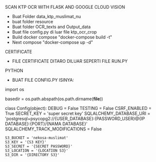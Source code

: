 SCAN KTP OCR WITH FLASK AND GOOGLE CLOUD VISION

- Buat Folder data_ktp_muslimat_nu
- buat folder resource
- Buat folder OCR_texts and Output_data
- Buat file config.py di luar file ktp_ocr_crop
- Build docker compose "docker-compose build -t"
- Next compose "docker-compose up -d"

CERTIFICATE 
- FILE CERTIFICATE DITARO DILUAR SEPERTI FILE RUN.PY

PYTHON
- BUAT FILE CONFIG.PY
ISINYA:

import os

basedir = os.path.abspath(os.path.dirname(__file__))

class Config(object):
    DEBUG = False
    TESTING = False
    CSRF_ENABLED = True
    SECRET_KEY = 'super secret key'
    SQLALCHEMY_DATABASE_URI = 'postgresql+psycopg2://{USER_DATABASE}:{PASSWORD_USER}@{IP DATABASE}:{PORT}/{NAMA DATABASE}'
    SQLALCHEMY_TRACK_MODIFICATIONS = False

    S3_BUCKET = 'nekosa-muslimat'
    S3_KEY = '{S3 KEY}'
    S3_SECRET = '{SECRET PASSWORD}'
    S3_LOCATION = '{LOCATION S3}'
    S3_DIR = '{DIRECTORY S3}'